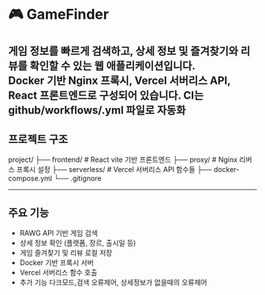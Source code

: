 # 🎮 GameFinder

게임 정보를 빠르게 검색하고, 상세 정보 및 즐겨찾기와 리뷰를 확인할 수 있는 웹 애플리케이션입니다.  
**Docker 기반 Nginx 프록시**, **Vercel 서버리스 API**, **React 프론트엔드**로 구성되어 있습니다.
**CI는 github/workflows/.yml 파일로 자동화**
---

## 프로젝트 구조

project/
├── frontend/ # React vite 기반 프론트엔드
├── proxy/ # Nginx 리버스 프록시 설정
├── serverless/ # Vercel 서버리스 API 함수들
├── docker-compose.yml
└── .gitignore

---

## 주요 기능

- RAWG API 기반 게임 검색
- 상세 정보 확인 (플랫폼, 장르, 출시일 등)
- 게임 즐겨찾기 및 리뷰 로컬 저장
- Docker 기반 프록시 서버
- Vercel 서버리스 함수 호출
- 추가 기능 다크모드,검색 오류제어, 상세정보가 없을때의 오류제어
